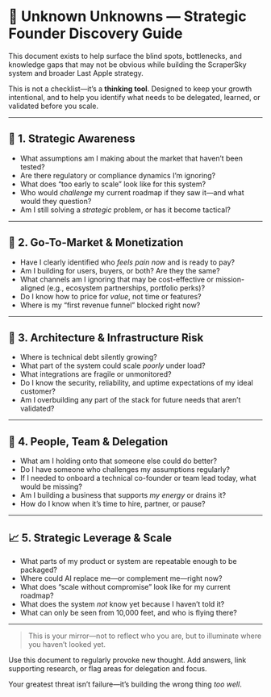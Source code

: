 # 🧠 Unknown Unknowns — Strategic Founder Discovery Guide

This document exists to help surface the blind spots, bottlenecks, and knowledge gaps that may not be obvious while building the ScraperSky system and broader Last Apple strategy.

This is not a checklist—it’s a **thinking tool**. Designed to keep your growth intentional, and to help you identify what needs to be delegated, learned, or validated before you scale.

---

## 🧭 1. Strategic Awareness

- What assumptions am I making about the market that haven’t been tested?
- Are there regulatory or compliance dynamics I’m ignoring?
- What does “too early to scale” look like for this system?
- Who would *challenge* my current roadmap if they saw it—and what would they question?
- Am I still solving a *strategic* problem, or has it become tactical?

---

## 💼 2. Go-To-Market & Monetization

- Have I clearly identified who *feels pain now* and is ready to pay?
- Am I building for users, buyers, or both? Are they the same?
- What channels am I ignoring that may be cost-effective or mission-aligned (e.g., ecosystem partnerships, portfolio perks)?
- Do I know how to price for *value*, not time or features?
- Where is my “first revenue funnel” blocked right now?

---

## 🧱 3. Architecture & Infrastructure Risk

- Where is technical debt silently growing?
- What part of the system could scale *poorly* under load?
- What integrations are fragile or unmonitored?
- Do I know the security, reliability, and uptime expectations of my ideal customer?
- Am I overbuilding any part of the stack for future needs that aren’t validated?

---

## 🤝 4. People, Team & Delegation

- What am I holding onto that someone else could do better?
- Do I have someone who challenges my assumptions regularly?
- If I needed to onboard a technical co-founder or team lead today, what would be missing?
- Am I building a business that supports *my energy* or drains it?
- How do I know when it’s time to hire, partner, or pause?

---

## 📈 5. Strategic Leverage & Scale

- What parts of my product or system are repeatable enough to be packaged?
- Where could AI replace me—or complement me—right now?
- What does “scale without compromise” look like for my current roadmap?
- What does the system *not* know yet because I haven’t told it?
- What can only be seen from 10,000 feet, and who is flying there?

---

> This is your mirror—not to reflect who you are, but to illuminate where you haven’t looked yet.

Use this document to regularly provoke new thought. Add answers, link supporting research, or flag areas for delegation and focus.

Your greatest threat isn’t failure—it’s building the wrong thing *too well*.


